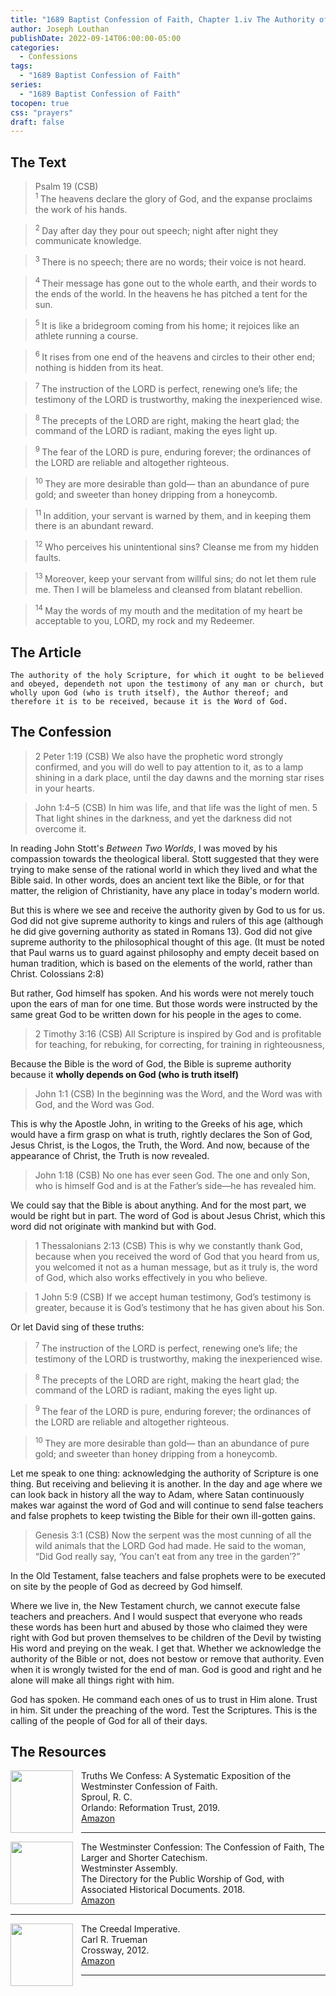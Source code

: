 ```yaml
---
title: "1689 Baptist Confession of Faith, Chapter 1.iv The Authority of Holy Scripture "
author: Joseph Louthan
publishDate: 2022-09-14T06:00:00-05:00
categories:
  - Confessions
tags:
  - "1689 Baptist Confession of Faith"
series:
  - "1689 Baptist Confession of Faith"
tocopen: true
css: "prayers"
draft: false
---
```

## The Text

>Psalm 19 (CSB)  
><sup> 1  </sup>The heavens declare the glory of God, and the expanse proclaims the work of his hands. 

><sup> 2  </sup>Day after day they pour out speech; night after night they communicate knowledge. 

><sup> 3  </sup>There is no speech; there are no words; their voice is not heard. 

><sup> 4  </sup>Their message has gone out to the whole earth, and their words to the ends of the world. In the heavens he has pitched a tent for the sun. 

><sup> 5  </sup>It is like a bridegroom coming from his home; it rejoices like an athlete running a course. 

><sup> 6  </sup>It rises from one end of the heavens and circles to their other end; nothing is hidden from its heat. 

><sup> 7  </sup>The instruction of the LORD is perfect, renewing one’s life; the testimony of the LORD is trustworthy, making the inexperienced wise. 

><sup> 8  </sup>The precepts of the LORD are right, making the heart glad; the command of the LORD is radiant, making the eyes light up. 

><sup> 9  </sup>The fear of the LORD is pure, enduring forever; the ordinances of the LORD are reliable and altogether righteous. 

><sup> 10  </sup>They are more desirable than gold— than an abundance of pure gold; and sweeter than honey dripping from a honeycomb. 

><sup> 11  </sup>In addition, your servant is warned by them, and in keeping them there is an abundant reward. 

><sup> 12  </sup>Who perceives his unintentional sins? Cleanse me from my hidden faults. 

><sup> 13  </sup>Moreover, keep your servant from willful sins; do not let them rule me. Then I will be blameless and cleansed from blatant rebellion. 

><sup> 14  </sup>May the words of my mouth and the meditation of my heart be acceptable to you, LORD, my rock and my Redeemer.

<div style="page-break-after: always;"></div>

## The Article

```text
The authority of the holy Scripture, for which it ought to be believed and obeyed, dependeth not upon the testimony of any man or church, but wholly upon God (who is truth itself), the Author thereof; and therefore it is to be received, because it is the Word of God.
```

<div style="page-break-after: always;"></div>

## The Confession

>2 Peter 1:19 (CSB) We also have the prophetic word strongly confirmed, and you will do well to pay attention to it, as to a lamp shining in a dark place, until the day dawns and the morning star rises in your hearts.

>John 1:4–5 (CSB) In him was life, and that life was the light of men. 5 That light shines in the darkness, and yet the darkness did not overcome it.

In reading John Stott's *Between Two Worlds*, I was moved by his compassion towards the theological liberal. Stott suggested that they were trying to make sense of the rational world in which they lived and what the Bible said. In other words, does an ancient text like the Bible, or for that matter, the religion of Christianity, have any place in today's modern world.

But this is where we see and receive the authority given by God to us for us. God did not give supreme authority to kings and rulers of this age (although he did give governing authority as stated in Romans 13). God did not give supreme authority to the philosophical thought of this age. (It must be noted that Paul warns us to guard against philosophy and empty deceit based on human tradition, which is based on the elements of the world, rather than Christ. Colossians 2:8)

But rather, God himself has spoken. And his words were not merely touch upon the ears of man for one time. But those words were instructed by the same great God to be written down for his people in the ages to come.

>2 Timothy 3:16 (CSB) All Scripture is inspired by God and is profitable for teaching, for rebuking, for correcting, for training in righteousness,

Because the Bible is the word of God, the Bible is supreme authority because it **wholly depends on God (who is truth itself)**

>John 1:1 (CSB) In the beginning was the Word, and the Word was with God, and the Word was God.

This is why the Apostle John, in writing to the Greeks of his age, which would have a firm grasp on what is truth, rightly declares the Son of God, Jesus Christ, is the Logos, the Truth, the Word. And now, because of the appearance of Christ, the Truth is now revealed.

>John 1:18 (CSB) No one has ever seen God. The one and only Son, who is himself God and is at the Father’s side—he has revealed him.

We could say that the Bible is about anything. And for the most part, we would be right but in part. The word of God is about Jesus Christ, which this word did not originate with mankind but with God.

>1 Thessalonians 2:13 (CSB) This is why we constantly thank God, because when you received the word of God that you heard from us, you welcomed it not as a human message, but as it truly is, the word of God, which also works effectively in you who believe.

>1 John 5:9 (CSB) If we accept human testimony, God’s testimony is greater, because it is God’s testimony that he has given about his Son.

Or let David sing of these truths:

><sup> 7  </sup>The instruction of the LORD is perfect, renewing one’s life; the testimony of the LORD is trustworthy, making the inexperienced wise.

><sup> 8  </sup>The precepts of the LORD are right, making the heart glad; the command of the LORD is radiant, making the eyes light up.

><sup> 9  </sup>The fear of the LORD is pure, enduring forever; the ordinances of the LORD are reliable and altogether righteous.

><sup> 10  </sup>They are more desirable than gold— than an abundance of pure gold; and sweeter than honey dripping from a honeycomb.

Let me speak to one thing: acknowledging the authority of Scripture is one thing. But receiving and believing it is another. In the day and age where we can look back in history all the way to Adam, where Satan continuously makes war against the word of God and will continue to send false teachers and false prophets to keep twisting the Bible for their own ill-gotten gains.

>Genesis 3:1 (CSB) Now the serpent was the most cunning of all the wild animals that the LORD God had made. He said to the woman, “Did God really say, ‘You can’t eat from any tree in the garden’?”

In the Old Testament, false teachers and false prophets were to be executed on site by the people of God as decreed by God himself.

Where we live in, the New Testament church, we cannot execute false teachers and preachers. And I would suspect that everyone who reads these words has been hurt and abused by those who claimed they were right with God but proven themselves to be children of the Devil by twisting His word and preying on the weak. I get that. Whether we acknowledge the authority of the Bible or not, does not bestow or remove that authority. Even when it is wrongly twisted for the end of man. God is good and right and he alone will make all things right with him.

God has spoken. He command each ones of us to trust in Him alone. Trust in him. Sit under the preaching of the word. Test the Scriptures. This is the calling of the people of God for all of their days.
## The Resources

<img src="https://images-na.ssl-images-amazon.com/images/I/91Ce5gPJWRL.jpg" align="left" width="100" style="padding-right: 10px" />Truths We Confess: A Systematic Exposition of the Westminster Confession of Faith.  
Sproul, R. C.    
Orlando: Reformation Trust, 2019.  
[Amazon](https://amzn.to/3tdrQyf)

___
<img src="https://banneroftruth.org/us/wp-content/uploads/sites/2/2018/04/westminster-confession.jpg" align="left" width="100" style="padding-right: 10px" />The Westminster Confession: The Confession of Faith, The Larger and Shorter Catechism.  
Westminster Assembly.  
The Directory for the Public Worship of God, with Associated Historical Documents. 2018.   
[Amazon](https://amzn.to/34ok0az)

___

<img src="https://images-na.ssl-images-amazon.com/images/I/91dj-UoPpxL.jpg" align="left" width="100" style="padding-right: 10px" />The Creedal Imperative.  
Carl R. Trueman    
Crossway, 2012.  
[Amazon](https://amzn.to/34gzOMl)

___

